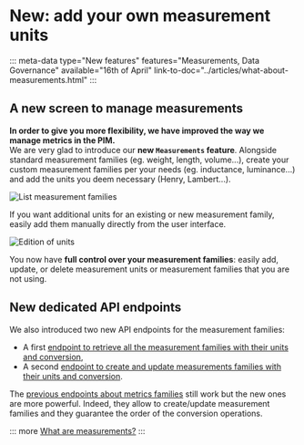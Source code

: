 # New: add your own measurement units
::: meta-data type="New features" features="Measurements, Data Governance" available="16th of April" link-to-doc="../articles/what-about-measurements.html"
:::

## A new screen to manage measurements

**In order to give you more flexibility, we have improved the way we manage metrics in the PIM.**    
We are very glad to introduce our **new `Measurements` feature**.
Alongside standard measurement families (eg. weight, length, volume...), create your custom measurement families per your needs (eg. inductance, luminance...) and add the units you deem necessary (Henry, Lambert...).

![List measurement families](../img/Settings_Measurement_Families.png)

If you want additional units for an existing or new measurement family, easily add them manually directly from the user interface.

![Edition of units](../img/Settings_Measurement_Families_Edit_Unit.png)

You now have **full control over your measurement families**: easily add, update, or delete measurement units or measurement families that you are not using.

## New dedicated API endpoints

We also introduced two new API endpoints for the measurement families:
- A first [endpoint to retrieve all the measurement families with their units and conversion](https://api.akeneo.com/api-reference.html#measurement_families_get_list),
- A second [endpoint to create and update measurements families with their units and conversion](https://api.akeneo.com/api-reference.html#patch_measurement_families).

The [previous endpoints about metrics families](https://api.akeneo.com/api-reference.html#Measurefamily) still work but the new ones are more powerful. Indeed, they allow to create/update measurement families and they guarantee the order of the conversion operations.

::: more
[What are measurements?](../articles/what-about-measurements.html)
:::
